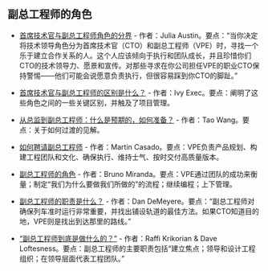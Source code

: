 ## 副总工程师的角色

- [首席技术官与副总工程师角色的分界](https://medium.com/@austinfish/the-cto-to-vp-engineering-fork-c93c30ef591f) - 作者：Julia Austin。要点：“当你决定将技术领导角色分为首席技术官（CTO）和副总工程师（VPE）时，寻找一个乐于建立合作关系的人。这个人应该倾向于执行和团队成长，并且珍惜你们CTO的技术领导力、愿景和宣传。对那些寻求在你公司担任VPE的职业CTO保持警惕——他们可能会说愿意负责执行，但很容易踩到你CTO的脚趾。”

- [首席技术官与副总工程师的区别是什么？](https://www.ivyexec.com/career-advice/2015/cto-versus-vp-engineering-whats-the-difference/) - 作者：Ivy Exec。要点：阐明了这些角色之间的一些关键区别，并触及了项目管理。

- [从总监到副总工程师：什么是预期的，如何准备？](https://wtwangbu.medium.com/director-to-vp-engineering-what-is-expected-and-how-to-prepare-338460f1f77d) - 作者：Tao Wang。要点：关于如何过渡的见解。

- [如何聘请副总工程师](https://a16z.com/2017/05/26/hire-a-vp-of-engineering) - 作者：Martin Casado。要点：VPE负责产品规划、构建工程团队和文化、确保执行、维持士气、按时交付高质量版本。

- [副总工程师的角色](https://blog.brunomiranda.com/the-role-of-a-vp-of-engineering-648a09a3ad56) - 作者：Bruno Miranda。要点：VPE通过团队的成功来衡量；制定“我们为什么要做我们所做的”的流程；继续编程；上下管理。

- [副总工程师的职责是什么？](https://medium.com/@dandemeyere/what-does-a-vp-of-engineering-do-75da2086f74d) - 作者：Dan DeMeyere。要点：“副总工程师对确保列车准时运行非常重要，并找出铺设轨道的最佳方法。如果CTO知道目的地，VPE则是找出到达那里的路线。”

- [“副总工程师到底是做什么的？”](https://medium.com/@raffi/what-does-a-vp-of-engineering-do-again-553817fbbf2a) - 作者：Raffi Krikorian & Dave Loftesness。要点：副总工程师的主要职责包括“建立焦点；领导和设计工程组织；在领导层面代表工程团队。”

